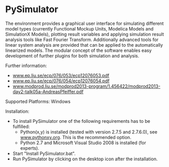 PySimulator
===========

The environment provides a graphical user interface for simulating different
model types (currently Functional Mockup Units, Modelica Models and SimulationX
Models), plotting result variables and applying simulation result analysis tools
like Fast Fourier Transform. Additionally advanced tools for linear system
analysis are provided that can be applied to the automatically linearized models.
The modular concept of the software enables easy development of further plugins
for both simulation and analysis.

Further information:
 * www.ep.liu.se/ecp/076/053/ecp12076053.pdf
 * www.ep.liu.se/ecp/076/054/ecp12076054.pdf
 * www.modprod.liu.se/modprod2013-program/1.456422/modprod2013-day2-talk05a-AndreasPfeiffer.pdf

Supported Platforms: Windows

Installation:
* To install PySimulator one of the following requirements has to be fulfilled:
  * Python(x,y) is installed (tested with version 2.7.5 and 2.7.6.0), see www.pythonxy.org. This is the recommended option.
  * Python 2.7 and Microsoft Visual Studio 2008 is installed (for experts).
* Start "Install PySimulator.bat".
* Run PySimulator by clicking on the desktop icon after the installation.
